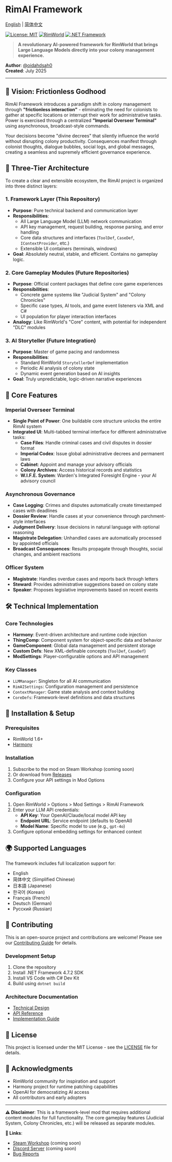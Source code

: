 # RimAI Framework

[English](README.md) | [简体中文](README_zh-CN.md)

[![License: MIT](https://img.shields.io/badge/License-MIT-yellow.svg)](https://opensource.org/licenses/MIT)
[![RimWorld](https://img.shields.io/badge/RimWorld-1.6-brightgreen.svg)](https://rimworldgame.com/)
[![.NET Framework](https://img.shields.io/badge/.NET%20Framework-4.7.2-blue.svg)](https://dotnet.microsoft.com/download/dotnet-framework)

> **A revolutionary AI-powered framework for RimWorld that brings Large Language Models directly into your colony management experience.**

**Author**: [@oidahdsah0](https://github.com/oidahdsah0)  
**Created**: July 2025

---

## 🚀 **Vision: Frictionless Godhood**

RimAI Framework introduces a paradigm shift in colony management through **"frictionless interaction"** - eliminating the need for colonists to gather at specific locations or interrupt their work for administrative tasks. Power is exercised through a centralized **"Imperial Overseer Terminal"** using asynchronous, broadcast-style commands.

Your decisions become "divine decrees" that silently influence the world without disrupting colony productivity. Consequences manifest through colonist thoughts, dialogue bubbles, social logs, and global messages, creating a seamless and supremely efficient governance experience.

## 📐 **Three-Tier Architecture**

To create a clear and extensible ecosystem, the RimAI project is organized into three distinct layers:

### 1. **Framework Layer** (This Repository)
- **Purpose**: Pure technical backend and communication layer
- **Responsibilities**:
  - All Large Language Model (LLM) network communication
  - API key management, request building, response parsing, and error handling
  - Core data structures and interfaces (`ToolDef`, `CaseDef`, `IContextProvider`, etc.)
  - Extensible UI containers (terminals, windows)
- **Goal**: Absolutely neutral, stable, and efficient. Contains no gameplay logic.

### 2. **Core Gameplay Modules** (Future Repositories)
- **Purpose**: Official content packages that define core game experiences
- **Responsibilities**:
  - Concrete game systems like "Judicial System" and "Colony Chronicles"
  - Specific case types, AI tools, and game event listeners via XML and C#
  - UI population for player interaction interfaces
- **Analogy**: Like RimWorld's "Core" content, with potential for independent "DLC" modules

### 3. **AI Storyteller** (Future Integration)
- **Purpose**: Master of game pacing and randomness
- **Responsibilities**:
  - Standard RimWorld `StorytellerDef` implementation
  - Periodic AI analysis of colony state
  - Dynamic event generation based on AI insights
- **Goal**: Truly unpredictable, logic-driven narrative experiences

## 🎯 **Core Features**

### Imperial Overseer Terminal
- **Single Point of Power**: One buildable core structure unlocks the entire RimAI system
- **Integrated UI**: Multi-tabbed terminal interface for different administrative tasks:
  - **Case Files**: Handle criminal cases and civil disputes in dossier format
  - **Imperial Codex**: Issue global administrative decrees and permanent laws
  - **Cabinet**: Appoint and manage your advisory officials
  - **Colony Archives**: Access historical records and statistics
  - **W.I.F.E. System**: Warden's Integrated Foresight Engine - your AI advisory council

### Asynchronous Governance
- **Case Logging**: Crimes and disputes automatically create timestamped cases with deadlines
- **Dossier Review**: Handle cases at your convenience through parchment-style interfaces
- **Judgment Delivery**: Issue decisions in natural language with optional reasoning
- **Magistrate Delegation**: Unhandled cases are automatically processed by appointed officials
- **Broadcast Consequences**: Results propagate through thoughts, social changes, and ambient reactions

### Officer System
- **Magistrate**: Handles overdue cases and reports back through letters
- **Steward**: Provides administrative suggestions based on colony state
- **Speaker**: Proposes legislative improvements based on recent events

## 🛠️ **Technical Implementation**

### Core Technologies
- **Harmony**: Event-driven architecture and runtime code injection
- **ThingComp**: Component system for object-specific data and behavior
- **GameComponent**: Global data management and persistent storage
- **Custom Defs**: New XML-definable concepts (`ToolDef`, `CaseDef`)
- **ModSettings**: Player-configurable options and API management

### Key Classes
- `LLMManager`: Singleton for all AI communication
- `RimAISettings`: Configuration management and persistence
- `ContextManager`: Game state analysis and context building
- `CoreDefs`: Framework-level definitions and data structures

## 🔧 **Installation & Setup**

### Prerequisites
- RimWorld 1.6+
- [Harmony](https://steamcommunity.com/sharedfiles/filedetails/?id=2009463077)

### Installation
1. Subscribe to the mod on Steam Workshop (coming soon)
2. Or download from [Releases](https://github.com/oidahdsah0/Rim_AI_Framework/releases)
3. Configure your API settings in Mod Options

### Configuration
1. Open RimWorld > Options > Mod Settings > RimAI Framework
2. Enter your LLM API credentials:
   - **API Key**: Your OpenAI/Claude/local model API key
   - **Endpoint URL**: Service endpoint (defaults to OpenAI)
   - **Model Name**: Specific model to use (e.g., `gpt-4o`)
3. Configure optional embedding settings for enhanced context

## 🌍 **Supported Languages**

The framework includes full localization support for:
- English
- 简体中文 (Simplified Chinese)
- 日本語 (Japanese)
- 한국어 (Korean)
- Français (French)
- Deutsch (German)
- Русский (Russian)

## 🤝 **Contributing**

This is an open-source project and contributions are welcome! Please see our [Contributing Guide](CONTRIBUTING.md) for details.

### Development Setup
1. Clone the repository
2. Install .NET Framework 4.7.2 SDK
3. Install VS Code with C# Dev Kit
4. Build using `dotnet build`

### Architecture Documentation
- [Technical Design](docs/TECHNICAL_DESIGN.md)
- [API Reference](docs/API_REFERENCE.md)
- [Implementation Guide](docs/IMPLEMENTATION_GUIDE.md)

## 📄 **License**

This project is licensed under the MIT License - see the [LICENSE](LICENSE) file for details.

## 🙏 **Acknowledgments**

- RimWorld community for inspiration and support
- Harmony project for runtime patching capabilities
- OpenAI for democratizing AI access
- All contributors and early adopters

---

**⚠️ Disclaimer**: This is a framework-level mod that requires additional content modules for full functionality. The core gameplay features (Judicial System, Colony Chronicles, etc.) will be released as separate modules.

**🔗 Links**:
- [Steam Workshop](https://steamcommunity.com/sharedfiles/filedetails/?id=TBD) (coming soon)
- [Discord Server](https://discord.gg/TBD) (coming soon)
- [Bug Reports](https://github.com/oidahdsah0/Rim_AI_Framework/issues)

